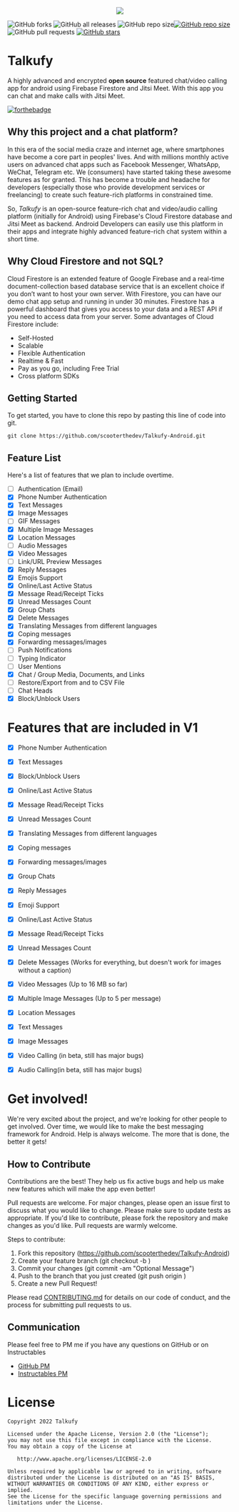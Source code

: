 
<p align="center">
  <img src="https://github.com/scooterthedev/Talkufy-Android/blob/main/Images/talkufy_backround.png?raw=true" />
</p>

![GitHub forks](https://img.shields.io/github/forks/scooterthedev/Talkufy-Android) ![GitHub all releases](https://img.shields.io/github/downloads/scooterthedev/Talkufy-Android/total) ![GitHub repo size](https://img.shields.io/github/repo-size/scooterthedev/Talkufy-Android)[![GitHub repo size](https://img.shields.io/badge/PM%20Me-on%20Github-red)](github.com/scooterthedev) ![GitHub pull requests](https://img.shields.io/github/issues-pr-raw/scooterthedev/Talkufy-Android) [![GitHub stars](https://img.shields.io/github/stars/scooterthedev/Talkufy-Android)](https://GitHub.com/scooterthedev/Talkufy-Android/)


# Talkufy
A highly advanced and encrypted **open source** featured chat/video calling app for android using Firebase Firestore and Jitsi Meet. With this app you can chat and make calls with Jitsi Meet.

[![forthebadge](https://forthebadge.com/images/badges/built-with-love.svg)](https://instructables.com/member/awesomebanana120)

## Why this project and a chat platform?
In this era of the social media craze and internet age, where smartphones have become a core part in peoples' lives. And with millions monthly active users on advanced chat apps such as Facebook Messenger, WhatsApp, WeChat, Telegram etc. We (consumers) have started taking these awesome features as for granted. This has become a trouble and headache for developers (especially those who provide development services or freelancing) to create such feature-rich platforms in constrained time.

So, *Talkufy* is an open-source feature-rich chat and video/audio calling platform (initially for Android) using Firebase's Cloud Firestore database and Jitsi Meet as backend. Android Developers can easily use this platform in their apps and integrate highly advanced feature-rich chat system within a short time. 

## Why Cloud Firestore and not SQL?
Cloud Firestore is an extended feature of Google Firebase and a real-time document-collection based database service that is an excellent choice if you don’t want to host your own server. With Firestore, you can have our demo chat app setup and running in under 30 minutes. Firestore has a powerful dashboard that gives you access to your data and a REST API if you need to access data from your server. Some advantages of Cloud Firestore include:
 * Self-Hosted
 * Scalable
 * Flexible Authentication
 * Realtime & Fast
 * Pay as you go, including Free Trial
 * Cross platform SDKs

## Getting Started

To get started, you have to clone this repo by pasting this line of code into git.

    git clone https://github.com/scooterthedev/Talkufy-Android.git

## Feature List
Here's a list of features that we plan to include overtime.



- [ ] Authentication (Email)
- [x] Phone Number Authentication
- [x] Text Messages
- [x] Image Messages
- [ ] GIF Messages
- [x] Multiple Image Messages
- [x] Location Messages
- [ ] Audio Messages
- [x] Video Messages
- [ ] Link/URL Preview Messages
- [x] Reply Messages
- [x] Emojis Support
- [x] Online/Last Active Status
- [x] Message Read/Receipt Ticks
- [x] Unread Messages Count
- [x] Group Chats
- [x] Delete Messages
- [x] Translating Messages from different languages
- [x] Coping messages
- [x] Forwarding messages/images
- [ ] Push Notifications
- [ ] Typing Indicator
- [ ] User Mentions
- [x] Chat / Group Media, Documents, and Links
- [ ] Restore/Export from and to CSV File
- [ ] Chat Heads
- [x] Block/Unblock Users
</details>

# Features that are included in V1
- [x] Phone Number Authentication
- [x] Text Messages
- [x] Block/Unblock Users
- [x] Online/Last Active Status
- [x] Message Read/Receipt Ticks
- [x] Unread Messages Count
- [x] Translating Messages from different languages
- [x] Coping messages
- [x] Forwarding messages/images
- [x] Group Chats
- [x] Reply Messages
- [x] Emoji Support
- [x] Online/Last Active Status
- [x] Message Read/Receipt Ticks
- [x] Unread Messages Count
- [x] Delete Messages (Works for everything, but doesn't work for images without a caption)
- [x] Video Messages (Up to 16 MB so far)
- [x] Multiple Image Messages (Up to 5 per message)
- [x] Location Messages
- [x] Text Messages
- [x] Image Messages
- [x] Video Calling (in beta, still has major bugs)
- [x] Audio Calling(in beta, still has major bugs)



# Get involved!
We're very excited about the project, and we're looking for other people to get involved. Over time, we would like to make the best messaging framework for Android. Help is always welcome. The more that is done, the better it gets!

## How to Contribute
Contributions are the best! They help us fix active bugs and help us make new features which will make the app even better! 

Pull requests are welcome. For major changes, please open an issue first to discuss what you would like to change. Please make sure to update tests as appropriate. If you'd like to contribute, please fork the repository and make changes as you'd like. Pull requests are warmly welcome.

Steps to contribute:
1. Fork this repository (https://github.com/scooterthedev/Talkufy-Android)
2. Create your feature branch (git checkout -b <feature-branch-name>)
3. Commit your changes (git commit -am "Optional Message")
4. Push to the branch that you just created (git push origin <feature-branch-name>)
5. Create a new Pull Request!


Please read [CONTRIBUTING.md](https://github.com/scooterthedev/Talkufy-Android/blob/main/CONTRIBUTING.md) for details on our code of conduct, and the process for submitting pull requests to us.

## Communication
Please feel free to PM me if you have any questions on GitHub or on Instructables
* [GitHub PM](https://github.com)
* [Instructables PM](https://instructables.com/member/awesomebanana120)

# License

    Copyright 2022 Talkufy
    
    Licensed under the Apache License, Version 2.0 (the "License");
    you may not use this file except in compliance with the License.
    You may obtain a copy of the License at
    
       http://www.apache.org/licenses/LICENSE-2.0
    
    Unless required by applicable law or agreed to in writing, software
    distributed under the License is distributed on an "AS IS" BASIS,
    WITHOUT WARRANTIES OR CONDITIONS OF ANY KIND, either express or implied.
    See the License for the specific language governing permissions and
    limitations under the License.
